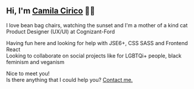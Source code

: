 ## Hi, I'm [Camila Cirico](https://www.linkedin.com/in/ciricocamila/) 👋🏽

I love bean bag chairs, watching the sunset and I'm a mother of a kind cat  
Product Designer (UX/UI) at Cognizant-Ford   

Having fun here and looking for help with JSE6+, CSS SASS and Frontend React     
Looking to collaborate on social projects like for LGBTQi+ people, black feminism and veganism  

Nice to meet you!  
Is there anything that I could help you? [Contact me.](https://www.linkedin.com/in/ciricocamila/)





<!--
**ciricocamila/ciricocamila** is a ✨ _special_ ✨ repository because its `README.md` (this file) appears on your GitHub profile.

Here are some ideas to get you started:

- 🔭 I’m currently working at Cognizant-Ford
- 🌱 I’m currently learning CSS SASS and React
- 👯 I’m looking to collaborate on ...
- 🤔 I’m looking for help with react frontend skills
- 💬 Ask me about ...
- 📫 How to reach me: 
- 😄 Pronouns: she/her
- ⚡Li'l bit about me: I love bean bag chairs, watching the sunset, I'm a mother of a kind cat, I am vegan
-->
